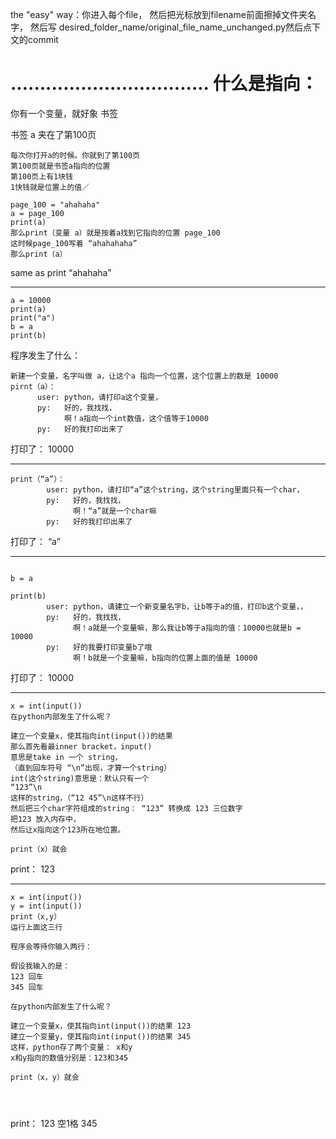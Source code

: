 the "easy" way：你进入每个file，
然后把光标放到filename前面擦掉文件夹名字，
然后写 desired_folder_name/original_file_name_unchanged.py然后点下文的commit


..................................
什么是指向：
========================
你有一个变量，就好象
书签

书签 a 夹在了第100页
```
每次你打开a的时候。你就到了第100页
第100页就是书签a指向的位置
第100页上有1块钱
1快钱就是位置上的值／

page_100 = "ahahaha"
a = page_100
print(a)
那么print（变量 a）就是按着a找到它指向的位置 page_100
这时候page_100写着 “ahahahaha”
那么print（a）
```
same as print
    “ahahaha”
    
 ----------------------------------------------------
 
```
a = 10000
print(a)
print("a")
b = a
print(b)
```
程序发生了什么：
```
新建一个变量，名字叫做 a，让这个a 指向一个位置，这个位置上的数是 10000
pirnt（a）：
      user: python，请打印a这个变量，
      py:   好的，我找找，
            啊！a指向一个int数值，这个值等于10000
      py:   好的我打印出来了
```

打印了：
 10000
 
 ----------------------------------------------------
```
print（“a”）：
        user: python，请打印“a”这个string，这个string里面只有一个char，
        py:   好的，我找找，
              啊！“a”就是一个char嘛
        py:   好的我打印出来了
```

打印了：
 “a”

 
 ----------------------------------------------------
 
```

b = a

print(b)
        user: python，请建立一个新变量名字b，让b等于a的值，打印b这个变量，，
        py:   好的，我找找，
              啊！a就是一个变量嘛，那么我让b等于a指向的值：10000也就是b = 10000
        py:   好的我要打印变量b了哦
              啊！b就是一个变量嘛，b指向的位置上面的值是 10000
```

打印了：
 10000

 ----------------------------------------------------
   
 ```
 x = int(input())
 在python内部发生了什么呢？
 
 建立一个变量x，使其指向int(input())的结果
 那么首先看最inner bracket，input()
 意思是take in 一个 string，
 （直到回车符号 “\n”出现，才算一个string）
 int(这个string)意思是：默认只有一个
 “123”\n
 这样的string，（“12 45”\n这样不行）
 然后把三个char字符组成的string： “123” 转换成 123 三位数字
把123 放入内存中，
然后让x指向这个123所在地位置。

print（x）就会
 ```

print：
123

 ----------------------------------------------------
 ```
 x = int(input())
 y = int(input())
 print（x,y）
 运行上面这三行
 
 程序会等待你输入两行：
 
 假设我输入的是：
 123 回车
 345 回车
 
 在python内部发生了什么呢？
 
 建立一个变量x，使其指向int(input())的结果 123
 建立一个变量y，使其指向int(input())的结果 345
 这样，python存了两个变量： x和y
 x和y指向的数值分别是：123和345
 
print（x，y）就会
 
 
 
 
 ```
print：
123 空1格 345
